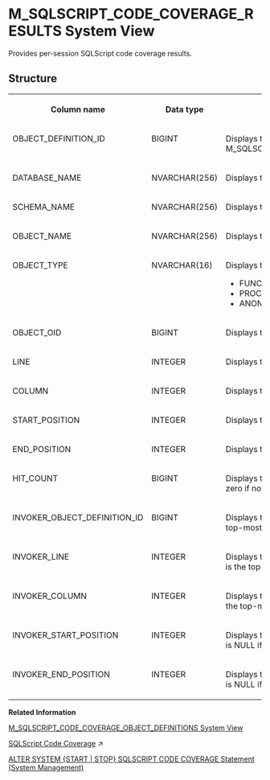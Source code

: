 <!-- loio96280912f1f74de789a1ecfe450dda20 -->

# M\_SQLSCRIPT\_CODE\_COVERAGE\_RESULTS System View

Provides per-session SQLScript code coverage results.



<a name="loio96280912f1f74de789a1ecfe450dda20___q_u_e_r_y__p_l_a_n_s_1struct_QUERY_PLANS"/>

## Structure


<table>
<tr>
<th valign="top">

Column name

</th>
<th valign="top">

Data type

</th>
<th valign="top">

Description

</th>
</tr>
<tr>
<td valign="top">

OBJECT\_DEFINITION\_ID

</td>
<td valign="top">

BIGINT

</td>
<td valign="top">

Displays the ID of the object definition. This value corresponds to a value in M\_SQLSCRIPT\_CODE\_COVERAGE\_OBJECT\_DEFINITIONS.OBJECT\_DEFINITION\_ID.

</td>
</tr>
<tr>
<td valign="top">

DATABASE\_NAME

</td>
<td valign="top">

NVARCHAR\(256\)

</td>
<td valign="top">

Displays the name of the database.

</td>
</tr>
<tr>
<td valign="top">

SCHEMA\_NAME

</td>
<td valign="top">

NVARCHAR\(256\)

</td>
<td valign="top">

Displays the name of the schema.

</td>
</tr>
<tr>
<td valign="top">

OBJECT\_NAME

</td>
<td valign="top">

NVARCHAR\(256\)

</td>
<td valign="top">

Displays the name of the object.

</td>
</tr>
<tr>
<td valign="top">

OBJECT\_TYPE

</td>
<td valign="top">

NVARCHAR\(16\)

</td>
<td valign="top">

Displays the type of object:

-   FUNCTION
-   PROCEDURE
-   ANONYMOUS BLOCK



</td>
</tr>
<tr>
<td valign="top">

OBJECT\_OID

</td>
<td valign="top">

BIGINT

</td>
<td valign="top">

Displays the ID of the object.

</td>
</tr>
<tr>
<td valign="top">

LINE

</td>
<td valign="top">

INTEGER

</td>
<td valign="top">

Displays the line number of the code snippet in the object definition.

</td>
</tr>
<tr>
<td valign="top">

COLUMN

</td>
<td valign="top">

INTEGER

</td>
<td valign="top">

Displays the starting column of the code snippet in the object definition.

</td>
</tr>
<tr>
<td valign="top">

START\_POSITION

</td>
<td valign="top">

INTEGER

</td>
<td valign="top">

Displays the index of the code snippet's first character in the object definition.

</td>
</tr>
<tr>
<td valign="top">

END\_POSITION

</td>
<td valign="top">

INTEGER

</td>
<td valign="top">

Displays the index of the code snippet's last character in the object definition.

</td>
</tr>
<tr>
<td valign="top">

HIT\_COUNT

</td>
<td valign="top">

BIGINT

</td>
<td valign="top">

Displays the hit count for the code snippet during a single invocation of the object; zero if not covered.

</td>
</tr>
<tr>
<td valign="top">

INVOKER\_OBJECT\_DEFINITION\_ID

</td>
<td valign="top">

BIGINT

</td>
<td valign="top">

Displays the ID of the invoker's object definition; this value is NULL if this is the top-most function or procedure.

</td>
</tr>
<tr>
<td valign="top">

INVOKER\_LINE

</td>
<td valign="top">

INTEGER

</td>
<td valign="top">

Displays the line number in the invoker's object definition; this value is NULL if this is the top-most function or procedure.

</td>
</tr>
<tr>
<td valign="top">

INVOKER\_COLUMN

</td>
<td valign="top">

INTEGER

</td>
<td valign="top">

Displays the column in the invoker's object definition; this value is NULL if this is the top-most function or procedure.

</td>
</tr>
<tr>
<td valign="top">

INVOKER\_START\_POSITION

</td>
<td valign="top">

INTEGER

</td>
<td valign="top">

Displays the index of the first character in the invoker's object definition; this value is NULL if this is the top-most function or procedure.

</td>
</tr>
<tr>
<td valign="top">

INVOKER\_END\_POSITION

</td>
<td valign="top">

INTEGER

</td>
<td valign="top">

Displays the index of the last character in the invoker's object definition; this value is NULL if this is the top-most function or procedure.

</td>
</tr>
</table>

**Related Information**  


[M\_SQLSCRIPT\_CODE\_COVERAGE\_OBJECT\_DEFINITIONS System View](m-sqlscript-code-coverage-object-definitions-system-view-7992c97.md "Provides definitions for the objects referenced in SQLScript code coverage results.")

[SQLScript Code Coverage](https://help.sap.com/viewer/d1cb63c8dd8e4c35a0f18aef632687f0/2024_3_QRC/en-US/d00c173403154434affc3ace52efd611.html "") :arrow_upper_right:

[ALTER SYSTEM \{START | STOP\} SQLSCRIPT CODE COVERAGE Statement \(System Management\)](../../010-SQL-Reference/012-SQL-Statements/alter-system-start-stop-sqlscript-code-coverage-statement-system-management-1a40f07.md "Starts and stops a SQLScript code coverage session for functions and procedures.")

